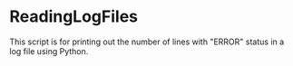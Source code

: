 # ReadingLogFiles
This script is for printing out the number of lines with "ERROR" status in a log file using Python. 
